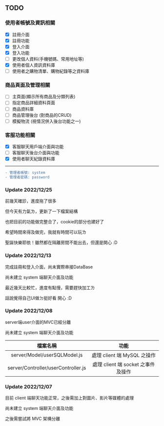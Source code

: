 ## TODO
### 使用者帳號及資訊相關
- [x] 註冊介面
- [x] 註冊功能
- [x] 登入介面
- [x] 登入功能
- [ ] 更改個人資料(手機號碼、常用地址等)
- [x] 使用者個人資訊資料庫
- [ ] 使用者之購物清單、購物紀錄等之資料庫

### 商品頁面及管理相關
- [ ] 主頁面(顯示所有商品及分類列表)
- [ ] 指定商品詳細資料頁面
- [ ] 商品資料庫
- [ ] 商品管理後台 (對商品的CRUD)
- [ ] 模擬物流 (視情況併入後台功能之一)

### 客服功能相關
- [x] 客服聊天用戶端介面與功能
- [ ] 客服聊天後台介面與功能
- [x] 使用者聊天紀錄資料庫

---

```diff
- 管理者帳號: system
- 管理者密碼: password
```

### Update 2022/12/25
前幾天確診，進度拖了很多

但今天有力氣ㄌ，更新了一下檔案結構

也把目前的功能做完整合了，cookie的部分也建好了

希望時間來得及做完，我就有時間可以玩ㄌ

聖誕快樂耶依！雖然都在隔離房間不能出去，但還是開心 :D

### Update 2022/12/13
完成註冊和登入介面，尚未實際串接DataBase

尚未建立 system 端聊天介面及功能

最近幾天比較忙，進度有點慢，需要趕快加工ㄌ

話說覺得自己UI做ㄉ挺好看 開心 :D

### Update 2022/12/08
server端user介面的MVC已經分離

尚未建立 system 端聊天介面及功能

|檔案名稱|功能|
|:-:|:-:|
|server/Model/userSQLModel.js|處理 client 端 MySQL 之操作|
|server/Controller/userController.js|處理 client 端 socket 之事件及操作|

### Update 2022/12/07

目前 client 端聊天功能正常，之後需加上對圖片、影片等媒體的處理

尚未建立 system 端聊天介面及功能

之後需嘗試將 MVC 架構分離
